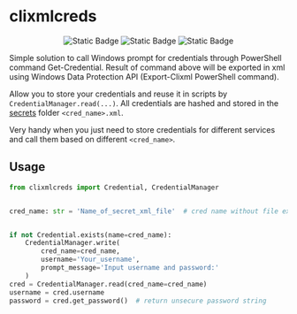 # clixmlcreds

<p align="center">
  <img alt="Static Badge" src="https://img.shields.io/badge/WDP-API-badge?style=flat&color=blue">
  <img alt="Static Badge" src="https://img.shields.io/badge/Credentials-Clixml?style=plastic&color=white">
  <img alt="Static Badge" src="https://img.shields.io/badge/XML-hashed?style=flat-square&color=purple">
</p>


Simple solution to call Windows prompt for credentials through PowerShell command Get-Credential. Result of command above will be exported in xml using Windows Data Protection API (Export-Clixml PowerShell command).

Allow you to store your credentials and reuse it in scripts by `CredentialManager.read(...)`.
All credentials are hashed and stored in the [secrets](src/clixmlcreds/secrets) folder `<cred_name>.xml`.

Very handy when you just need to store credentials for different services and call them based on different `<cred_name>`.


## Usage

```python
from clixmlcreds import Credential, CredentialManager


cred_name: str = 'Name_of_secret_xml_file'  # cred name without file extension


if not Credential.exists(name=cred_name):
    CredentialManager.write(
        cred_name=cred_name,
        username='Your_username',
        prompt_message='Input username and password:'
    )
cred = CredentialManager.read(cred_name=cred_name)
username = cred.username
password = cred.get_password()  # return unsecure password string
```

